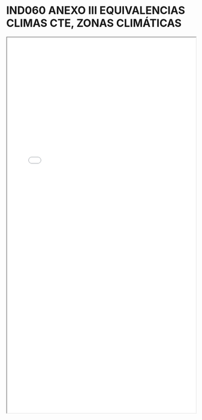 # IND060 ANEXO III EQUIVALENCIAS CLIMAS CTE, ZONAS CLIMÁTICAS

<iframe src="../IND060 ANEXO III EQUIVALENCIAS CLIMAS CTE, ZONAS CLIMÁTICAS.pdf" width="100%" height="1000px"></iframe>
